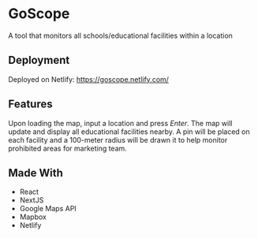 # GoScope
A tool that monitors all schools/educational facilities within a location


## Deployment
Deployed on Netlify: https://goscope.netlify.com/

## Features
Upon loading the map, input a location and press _Enter_. The map will update and display all educational facilities nearby.
A pin will be placed on each facility and a 100-meter radius will be drawn it to help monitor prohibited areas for marketing team.

## Made With
- React
- NextJS
- Google Maps API
- Mapbox
- Netlify
